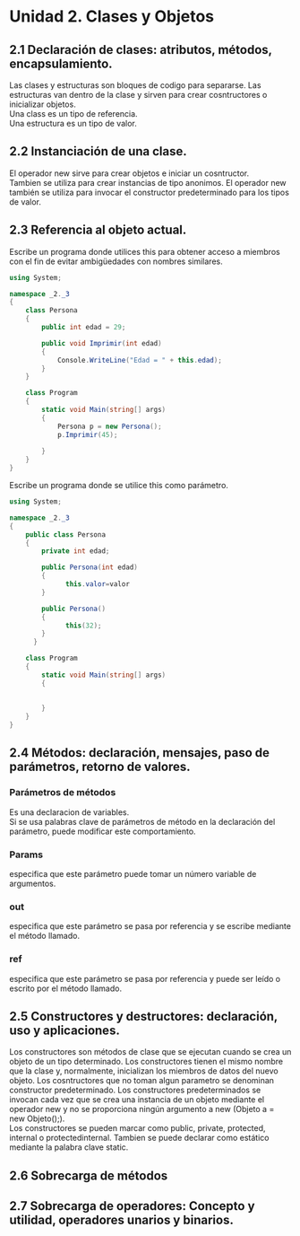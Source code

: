 # Unidad 2. Clases y Objetos
## 2.1 Declaración de clases: atributos, métodos, encapsulamiento.
Las clases y estructuras son bloques de codigo para separarse. Las estructuras van dentro de la clase y sirven para crear cosntructores o inicializar objetos.  
Una class es un tipo de referencia.  
Una estructura es un tipo de valor.
## 2.2 Instanciación de una clase.
El operador new sirve para crear objetos e iniciar un cosntructor.  
Tambien se utiliza para crear instancias de tipo anonimos. El operador new también se utiliza para invocar el constructor predeterminado para los tipos de valor.
## 2.3 Referencia al objeto actual.
Escribe un programa donde utilices this para obtener acceso a miembros con el fin de evitar ambigüedades con nombres similares.
``` csharp
using System;

namespace _2._3
{
    class Persona
    {
        public int edad = 29;

        public void Imprimir(int edad)
        {
            Console.WriteLine("Edad = " + this.edad);
        }
    }

    class Program
    {
        static void Main(string[] args)
        {
            Persona p = new Persona();
            p.Imprimir(45);
            
        }
    }
}
```  
Escribe un programa donde se utilice this como parámetro.
``` csharp 
using System;

namespace _2._3
{
    public class Persona 
    {
        private int edad;

        public Persona(int edad)
        {
              this.valor=valor
        } 

        public Persona()
        {
              this(32);
        } 
      }

    class Program
    {
        static void Main(string[] args)
        {
            
            
        }
    }
}
```
## 2.4 Métodos: declaración, mensajes, paso de parámetros, retorno de valores.
### Parámetros de métodos
Es una declaracion de variables.  
Si se usa palabras clave de parámetros de método en la declaración del parámetro, puede modificar este comportamiento.
### Params
especifica que este parámetro puede tomar un número variable de argumentos.
### out
especifica que este parámetro se pasa por referencia y se escribe mediante el método llamado.
### ref
especifica que este parámetro se pasa por referencia y puede ser leído o escrito por el método llamado.
##  2.5 Constructores y destructores: declaración, uso y aplicaciones.
Los constructores son métodos de clase que se ejecutan cuando se crea un objeto de un tipo determinado. Los constructores tienen el mismo nombre que la clase y, normalmente, inicializan los miembros de datos del nuevo objeto. Los cosntructores que no toman algun parametro se denominan constructor predeterminado. Los constructores predeterminados se invocan cada vez que se crea una instancia de un objeto mediante el operador new y no se proporciona ningún argumento a new (Objeto a = new Objeto();).  
Los constructores se pueden marcar como public, private, protected, internal o protectedinternal. Tambien se puede declarar como estático mediante la palabra clave static. 
##  2.6 Sobrecarga de métodos
##  2.7 Sobrecarga de operadores: Concepto y utilidad, operadores unarios y binarios.